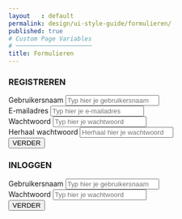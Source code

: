 ```yaml
---
layout   : default
permalink: design/ui-style-guide/formulieren/
published: true
# Custom Page Variables
# ─────────────────────
title: Formulieren
---
```



<div class="container">
    <div class="row">
    <div class="col-sm-6">
<div class="container4">
  <h3 class="titel">REGISTREREN</h3>
  <form action="/action_page.php">
   <div class="form-group">
      <label for="text">Gebruikersnaam</label>
      <input type="text" class="form-control" class="text" placeholder="Typ hier je gebruikersnaam" name="text">
    </div>
    <div class="form-group">
      <label for="email">E-mailadres</label>
      <input type="email" class="form-control" class="email" placeholder="Typ hier je e-mailadres" name="email">
    </div>
    <div class="form-group">
      <label for="pwd" class="pwd">Wachtwoord</label>
      <input type="password" class="form-control" class="pwd" placeholder="Typ hier je wachtwoord" name="pwd">
    </div>
      <div class="form-group">
      <label for="pwd">Herhaal wachtwoord</label>
      <input type="password" class="form-control" class="pwd" placeholder="Herhaal hier je wachtwoord" name="pwd">
    </div>
    <button class="button2"> VERDER </button>
  </form>
</div>
</div>


<div class="col-sm-6">
<div class="container4">
  <h3 class="titel">INLOGGEN</h3>
  <form action="/action_page.php">
   <div class="form-group">
      <label for="text">Gebruikersnaam</label>
      <input type="text" class="form-control" class="text" placeholder="Typ hier je gebruikersnaam" name="text">
    </div>
    <div class="form-group">
      <label for="pwd" class="pwd">Wachtwoord</label>
      <input type="password" class="form-control" class="pwd" placeholder="Typ hier je wachtwoord" name="pwd">
    </div>
    <button class="button2"> VERDER </button>
  </form>
</div>
</div>
</div>
</div>
